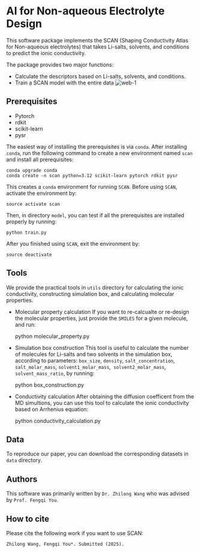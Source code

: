 # AI for Non-aqueous Electrolyte Design
This software package implements the SCAN (Shaping Conductivity Atlas for Non-aqueous electrolytes) that takes Li-salts, solvents, and conditions to predict the ionic conductivity.

The package provides two major functions:
* Calculate the descriptors based on Li-salts, solvents, and conditions.
* Train a SCAN model with the entire data
![web-1](https://github.com/user-attachments/assets/fce81555-1663-422a-81d3-bdf4ca1915da)

## Prerequisites
* Pytorch
* rdkit
* scikit-learn
* pysr

The easiest way of installing the prerequisites is via `conda`. After installing `conda`, run the following command to create a new environment named `scan` and install all prerequisites:

    conda upgrade conda
    conda create -n scan python=3.12 scikit-learn pytorch rdkit pysr

This creates a `conda` environment for running `SCAN`. Before using `SCAN`, activate the environment by:
    
    source activate scan

Then, in directory `model`, you can test if all the prerequisites are installed properly by running:

    python train.py

After you finished using `SCAN`, exit the environment by:

    source deactivate

## Tools
We provide the practical tools in `utils` directory for calculating the ionic conductivity, constructing simulation box, and calculating molecular properties.

* Molecular property calculation
If you want to re-calcualte or re-design the molecular properties, just provide the `SMILES` for a given molecule, and run:

    python molecular_property.py

* Simulation box construction
This tool is useful to calculate the number of molecules for Li-salts and two solvents in the simulation box, according to parameters: `box_size`, `density`, `salt_concentration`, `salt_molar_mass`, `solvent1_molar_mass`,` solvent2_molar_mass`, `solvent_mass_ratio`, by running:

    python box_construction.py

* Conductivity calculation
After obtaining the diffusion coefficent from the MD simultions, you can use this tool to calculate the ionic conductivity based on Arrhenius equation:

    python conductivity_calculation.py


## Data
To reproduce our paper, you can download the corresponding datasets in `data` directory.

## Authors
This software was primarily written by `Dr. Zhilong Wang` who was advised by `Prof. Fengqi You`.

## How to cite
Please cite the following work if you want to use SCAN:

    Zhilong Wang, Fengqi You*. Submitted (2025).





